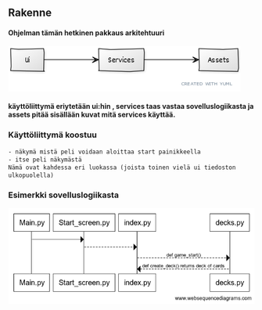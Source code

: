 ## Rakenne



#### Ohjelman tämän hetkinen pakkaus arkitehtuuri

![kuva](https://github.com/juhani-dev/ot-harjoitustyo2021/blob/master/dokumentaatio/kuvat/pakkaus.png)

#### käyttöliittymä eriytetään ui:hin , services taas vastaa sovelluslogiikasta ja assets pitää sisällään kuvat mitä services käyttää.


### Käyttöliittymä koostuu
	- näkymä mistä peli voidaan aloittaa start painikkeella
	- itse peli näkymästä
	Nämä ovat kahdessa eri luokassa (joista toinen vielä ui tiedoston ulkopuolella)


### Esimerkki sovelluslogiikasta

![kuva](https://github.com/juhani-dev/ot-harjoitustyo2021/blob/master/dokumentaatio/sekvenssikaavio.png)

